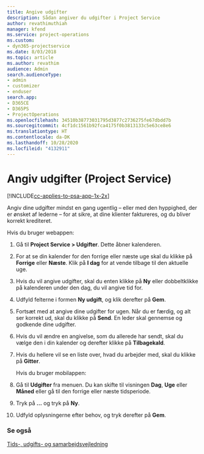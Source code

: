 ```yaml
---
title: Angive udgifter
description: Sådan angiver du udgifter i Project Service
author: revathimuthiah
manager: kfend
ms.service: project-operations
ms.custom:
- dyn365-projectservice
ms.date: 8/03/2018
ms.topic: article
ms.author: revathim
audience: Admin
search.audienceType:
- admin
- customizer
- enduser
search.app:
- D365CE
- D365PS
- ProjectOperations
ms.openlocfilehash: 34510b38773031795d3877c2736275fe67dbdd7b
ms.sourcegitcommit: 4cf1dc1561b92fca4175f0b3813133c5e63ce8e6
ms.translationtype: HT
ms.contentlocale: da-DK
ms.lasthandoff: 10/28/2020
ms.locfileid: "4132911"
---
```

# <a name="enter-expenses-project-service"></a>Angiv udgifter (Project Service)

[!INCLUDE[cc-applies-to-psa-app-1x-2x](../includes/cc-applies-to-psa-app-1x-2x.md)]

Angiv dine udgifter mindst en gang ugentlig – eller med den hyppighed, der er ønsket af lederne – for at sikre, at dine klienter faktureres, og du bliver korrekt krediteret.  
  
 Hvis du bruger webappen:  
  
1. Gå til **Project Service > Udgifter**. Dette åbner kalenderen.  
  
2. For at se din kalender for den forrige eller næste uge skal du klikke på **Forrige** eller **Næste**. Klik på **I dag** for at vende tilbage til den aktuelle uge.  
  
3. Hvis du vil angive udgifter, skal du enten klikke på **Ny** eller dobbeltklikke på kalenderen under den dag, du vil angive tid for.  
  
4. Udfyld felterne i formen **Ny udgift**, og klik derefter på **Gem**.  
  
5. Fortsæt med at angive dine udgifter for ugen. Når du er færdig, og alt ser korrekt ud, skal du klikke på **Send**. En leder skal gennemse og godkende dine udgifter.  
  
6. Hvis du vil ændre en angivelse, som du allerede har sendt, skal du vælge den i din kalender og derefter klikke på **Tilbagekald**.  
  
7. Hvis du hellere vil se en liste over, hvad du arbejder med, skal du klikke på **Gitter**.  
  
   Hvis du bruger mobilappen:  
  
8. Gå til **Udgifter** fra menuen.     Du kan skifte til visningen **Dag**, **Uge** eller **Måned** eller gå til den forrige eller næste tidsperiode.  
  
9. Tryk på **…** og tryk på **Ny**.  
  
10. Udfyld oplysningerne efter behov, og tryk derefter på **Gem**.  
  
### <a name="see-also"></a>Se også  
 [Tids-, udgifts- og samarbejdsvejledning](../psa/time-expense-collaboration-guide.md)
